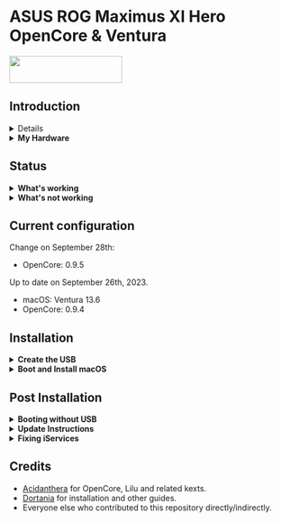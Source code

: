 # ASUS ROG Maximus XI Hero OpenCore & Ventura

<a ref="https://github.com/acidanthera/OpenCorePkg"><img src="https://github.com/acidanthera/OpenCorePkg/blob/master/Docs/Logos/OpenCore_with_text_Small.png" width="200" height="48"><a/>

## Introduction

<details>
<summary><strong>Getting started</strong></summary>
</br>

**Meet the bootloader:**

- [Why OpenCore?](https://dortania.github.io/OpenCore-Install-Guide/why-oc.html)
- [Dortania's website](https://dortania.github.io)

**Recommended tools:**

- Plist editor: [ProperTree](https://github.com/corpnewt/ProperTree)
- EFI Partition Mounting Script: [MountEFI](https://github.com/corpnewt/MountEFI)

</details>

<details>
<summary><strong>My Hardware</strong></summary>
<br>
  
This ASUS Mother Board has been build in 2019.

| Model              | ASUS Hackintosh                              |
|:-------------------|:---------------------------------------------|
| Motherboard        | ASUS ROG Maximus XI Hero (Z390, LGA1151)     |
| Processor          | Intel Core i9-9900KF @ 3.6GHz 16MB cache     |
| Processor Family   | Coffee Lake - 9th generetion - 14 nm - Q1'19 |
| Graphics           | XFX Radeon RX 580 (AMD) - 8GB                |
| Memory             | 64GB 3200MHz DDR4                            |
| Cooler             | H60 Corsair Liquid Cooler                    |
| Storage HD         | Seagate Barracuda 2 TB                       |
| Storage SSD        | SSD Samsung EVO 860 500 MB                   |
| Storage NVMe       | Western Digital Black SN850X 1 TB            |
| Mouse              | Apple Magic Mouse 2                          |
| Audio              | RealTek ALC3235 24-bits                      |
| WiFi               | TP-Link model Archer T9E AC1900 802.11ac     |
| Bluetooth          | IOGear GBU 521 W6 BT 4.0 USB (BCM20702A0)    |
| LAN                | Ethernet 10/100/1000 Mb/s (RJ-45)            |
| Camera             | Logitech Webcam C920 HD Pro                  |
| USB 3.1            | USB 3.1 x 4 ports, 1 PowerShare port         |
| Keyboard           | Logitech MX Keys with backlit                |

To get more:

- [ASUS ROG Maximus XI Hero](https://rog.asus.com/motherboards/rog-maximus/rog-maximus-ix-hero-model/)
- [Intel® Processor](https://ark.intel.com/content/www/us/en/ark/products/190887/intel-core-i99900kf-processor-16m-cache-up-to-5-00-ghz.html)
- [AMD Graphics](https://www.xfxforce.com/gpus/xfx-amd-radeon-tm-rx-580-gts-xxx-edition-8gb)
- [TP-Link WiFi](https://www.tp-link.com/en/home-networking/pci-adapter/archer-t9e/#specifications)

As the WiFi card is based on BCM4360 chipset, there is no need to add any kext: Ventura is running perfectly by default.

</details>

## Status

<details>
<summary><strong>What's working</strong></summary>
</br>

- [x] Graphics `incuding graphics acceleration`.
- [x] All USB ports.
- [x] Camera.
- [x] WiFi.
- [x] Bluetooth.
- [x] Shutdown/ Reboot/ Sleep/ Wake.
- [x] Speakers and headphones jack.
- [x] Gigabit Ethernet.
- [x] iMessage, FaceTime, App Store.
- [x] Keyboard.

</details>

<details>
<summary><strong>What's not working</strong></summary>
</br>

- [ ] AirDrop

</details>

## Current configuration

Change on September 28th:
- OpenCore: 0.9.5

Up to date on September 26th, 2023.
- macOS: Ventura 13.6
- OpenCore: 0.9.4

## Installation

<details>
<summary><strong>Create the USB</strong></summary>
</br>

Follow the [guide on the OpenCore documentation](https://dortania.github.io/OpenCore-Install-Guide/installer-guide/) to create a USB for installation. Choose the operating system you use to create the USB and proceed with the guide. At the end of the Create USB section, OpenCore will ask us to do additional configurations. We don't need to do any of that because the `EFI` folder in this repository provides all necessary configurations we need for installation on Dell Latitude E7470.
</details>

<details>
<summary><strong>Boot and Install macOS</strong></summary>
</br>

- Plug in the USB we created to your Dell computer
- Press the Power button to turn on our computer (if you used the Dell to create the USB, shutdown the computer first)
- Wait and we will see the Apple icon on a black screen with a progress bar at the bottom
- Then, we will see a menu with four options. Make sure select `Disk Utility` to partition your disk appropriately and format the partition for installing macOS into `APFS`. If you are dual booting with other operating systems, an easier way would be to partition the drive beforehand as some formats like NTFS are readonly on macOS.
- Follow the installation steps and configure the preferences to your liking
- Log in to macOS and enjoy

</details>

## Post Installation

<details>
<summary><strong>Booting without USB</strong></summary>
</br>

You need to plug in the installation USB created previously everytime you start macOS after shutdown. If you want to boot without the USB, follow [this guide by OpenCore](https://dortania.github.io/OpenCore-Post-Install/universal/oc2hdd.html#grabbing-opencore-off-the-usb).

</details>

<details>
<summary><strong>Update Instructions</strong></summary>
</br>

- To update from an older version of EFI to the current one, download this repository and replace your EFI folder with this one. Make sure you use your own SMBIOS, the included one is only for reference.

- After update, you can check your current OpenCore version by typing the following line in the Terminal:
```
nvram 4D1FDA02-38C7-4A6A-9CC6-4BCCA8B30102:opencore-version
```
You may see a line printed as follows:
```
4D1FDA02-38C7-4A6A-9CC6-4BCCA8B30102:opencore-version   REL-093-2023-06-12
```
where `REL` means a RELEASE version of OC, `093` means version 0.7.4, and `2023-06-12` is the date of the release.

</details>

<details>
<summary><strong>Fixing iServices</strong></summary>
</br>

- In order to get Apple Services like App Store working, you need to generate your own SMBIOS(The included one is only for reference).

- For more information on how to do that, visit the [Dortania Guide](https://dortania.github.io/OpenCore-Post-Install/universal/iservices.html#generate-a-new-serial).

</details>

## Credits

- [Acidanthera](https://github.com/acidanthera) for OpenCore, Lilu and related kexts.
- [Dortania](https://dortania.github.io) for installation and other guides.
- Everyone else who contributed to this repository directly/indirectly.
